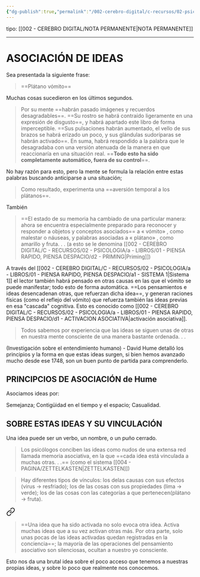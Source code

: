```yaml
---
{"dg-publish":true,"permalink":"/002-cerebro-digital/c-recursos/02-psicologia/a-libros/01-piensa-rapido-piensa-despacio/d-asociacion-de-ideas/"}
---
```


tipo: [[002 - CEREBRO DIGITAL/NOTA PERMANENTE\|NOTA PERMANENTE]]

---
# ASOCIACIÓN DE IDEAS

Sea presentada la siguiente frase:
> ==Plátano vómito==

Muchas cosas sucedieron en los últimos segundos.

> Por su mente ==habrán pasado imágenes y recuerdos desagradables==. ==Su rostro se habrá contraído ligeramente en una expresión de disgusto==, y habrá apartado este libro de forma imperceptible. ==Sus pulsaciones habrán aumentado, el vello de sus brazos se habrá erizado un poco, y sus glándulas sudoríparas se habrán activado==. En suma, habrá respondido a la palabra que le desagradaba con una versión atenuada de la manera en que reaccionaría en una situación real. ==**Todo esto ha sido completamente automático, fuera de su control**==.

No hay razón para esto, pero la mente se formula la relación entre estas palabras buscando anticiparse a una situación;

>Como resultado, experimenta una ==aversión temporal a los plátanos==.

También
>==El estado de su memoria ha cambiado de una particular manera: ahora se encuentra especialmente preparado para reconocer y responder a objetos y conceptos asociados== a « vómito» , como malestar o náuseas, y palabras asociadas a « plátano» , como amarillo y fruta. . . (a esto se le denomina [[002 - CEREBRO DIGITAL/C - RECURSOS/02 - PSICOLOGIA/a - LIBROS/01 - PIENSA RAPIDO, PIENSA DESPACIO/d2 - PRIMING\|Priming]])

A través del [[002 - CEREBRO DIGITAL/C - RECURSOS/02 - PSICOLOGIA/a - LIBROS/01 - PIENSA RAPIDO, PIENSA DESPACIO/a1 - SISTEMA 1\|Sistema 1]] el lector también habrá pensado en otras causas en las que el vómito se puede manifestar; todo esto de forma automática. ==Los pensamientos e ideas desencadenan otras, que refuerzan dicha idea==, y generan raciones físicas (como el reflejo del vómito) que refuerza también las ideas previas en esa "cascada" cognitiva. Esto es conocido como [[002 - CEREBRO DIGITAL/C - RECURSOS/02 - PSICOLOGIA/a - LIBROS/01 - PIENSA RAPIDO, PIENSA DESPACIO/d1 - ACTIVACION ASOCIATIVA\|activación asociativa]].

>Todos sabemos por experiencia que las ideas se siguen unas de otras en nuestra mente consciente de una manera bastante ordenada. . . 

(Investigación sobre el entendimiento humano) - David Hume detalló los principios y la forma en que estas ideas surgen, si bien hemos avanzado mucho desde ese 1748, son un buen punto de partida para comprenderlo.

## PRINCIPCIOS DE ASOCIACIÓN de Hume
Asociamos ideas por:

Semejanza;
Contigüidad en el tiempo y el espacio;
Casualidad.

## SOBRE ESTAS IDEAS Y SU VINCULACIÓN
Una idea puede ser un verbo, un nombre, o un puño cerrado.
> Los psicólogos conciben las ideas como nudos de una extensa red llamada memoria asociativa, en la que ==cada idea está vinculada a muchas otras. . .== (como el sistema [[004 - PAGINA/ZETTELKASTEN\|ZETTELKASTEN]])

> Hay diferentes tipos de vínculos: los delas causas con sus efectos (virus → resfriado); los de las cosas con sus propiedades (lima → verde); los de las cosas con las categorías a que pertenecen(plátano → fruta).


<div class="transclusion internal-embed is-loaded"><a class="markdown-embed-link" href="/002-cerebro-digital/c-recursos/02-psicologia/a-libros/01-piensa-rapido-piensa-despacio/d1-activacion-asociativa/#d5ee8b" aria-label="Open link"><svg xmlns="http://www.w3.org/2000/svg" width="24" height="24" viewBox="0 0 24 24" fill="none" stroke="currentColor" stroke-width="2" stroke-linecap="round" stroke-linejoin="round" class="svg-icon lucide-link"><path d="M10 13a5 5 0 0 0 7.54.54l3-3a5 5 0 0 0-7.07-7.07l-1.72 1.71"></path><path d="M14 11a5 5 0 0 0-7.54-.54l-3 3a5 5 0 0 0 7.07 7.07l1.71-1.71"></path></svg></a><div class="markdown-embed">



>==Una idea que ha sido activada no solo evoca otra idea. Activa muchas ideas que a su vez activan otras más. Por otra parte, solo unas pocas de las ideas activadas quedan registradas en la conciencia==; la mayoría de las operaciones del pensamiento asociativo son silenciosas, ocultan a nuestro yo consciente.

</div></div>


Esto nos da una brutal idea sobre el poco acceso que tenemos a nuestras propias ideas, y sobre lo poco que realmente nos conocemos.